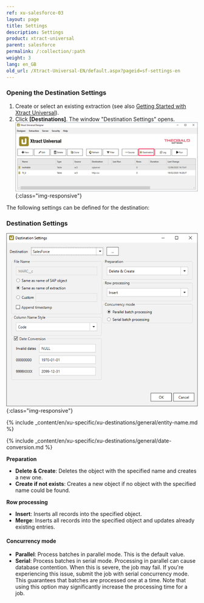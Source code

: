 ```yaml
---
ref: xu-salesforce-03
layout: page
title: Settings
description: Settings
product: xtract-universal
parent: salesforce
permalink: /:collection/:path
weight: 3
lang: en_GB
old_url: /Xtract-Universal-EN/default.aspx?pageid=sf-settings-en
---
```

### Opening the Destination Settings
1. Create or select an existing extraction (see also [Getting Started with Xtract Universal](../../getting-started/define-a-table-extraction)).
2. Click **[Destinations]**. The window "Destination Settings" opens.
![Destination-settings](/img/content/xu/xu_designer_destination.png){:class="img-responsive"}

The following settings can be defined for the destination:  

### Destination Settings


![sf-destination-settings3](/img/content/sf-destination-settings3.PNG){:class="img-responsive"}

{% include _content/en/xu-specific/xu-destinations/general/entity-name.md %}

{% include _content/en/xu-specific/xu-destinations/general/date-conversion.md %}

**Preparation**<br>
- **Delete & Create**: Deletes the object with the specified name and creates a new one.
- **Create if not exists**: Creates a new object if no object with the specified name could be found.

**Row processing**
- **Insert**: Inserts all records into the specified object.
- **Merge**: Inserts all records into the specified object and updates already existing entries.

#### Concurrency mode

- **Parallel**: Process batches in parallel mode. This is the default value.
- **Serial**: Process batches in serial mode. Processing in parallel can cause database contention. When this is severe, the job may fail. If you're experiencing this issue, submit the job with serial concurrency mode. This guarantees that batches are processed one at a time. Note that using this option may significantly increase the processing time for a job.